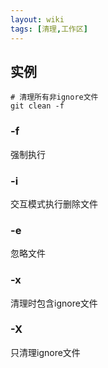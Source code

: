```yaml
---
layout: wiki
tags: [清理,工作区]
---
```



## 实例

```shell
# 清理所有非ignore文件
git clean -f
```

### -f

强制执行

### -i

交互模式执行删除文件

### -e

忽略文件

### -x

清理时包含ignore文件

### -X

只清理ignore文件
